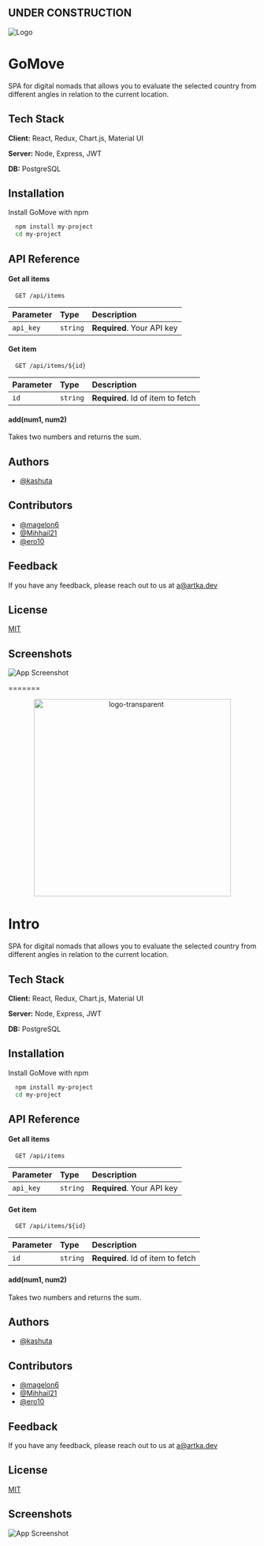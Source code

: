 ## UNDER CONSTRUCTION

![Logo](https://i.ibb.co/nLBqCkQ/linkedin-banner-image-2.png)

# GoMove

SPA for digital nomads that allows you to evaluate the selected country from different angles in relation to the current location.


## Tech Stack

**Client:** React, Redux, Chart.js, Material UI

**Server:** Node, Express, JWT

**DB:** PostgreSQL


## Installation

Install GoMove with npm

```bash
  npm install my-project
  cd my-project
```
    
## API Reference

#### Get all items

```http
  GET /api/items
```

| Parameter | Type     | Description                |
| :-------- | :------- | :------------------------- |
| `api_key` | `string` | **Required**. Your API key |

#### Get item

```http
  GET /api/items/${id}
```

| Parameter | Type     | Description                       |
| :-------- | :------- | :-------------------------------- |
| `id`      | `string` | **Required**. Id of item to fetch |

#### add(num1, num2)

Takes two numbers and returns the sum.


## Authors

- [@kashuta](https://github.com/kashuta)

## Contributors

- [@magelon6](https://github.com/magelon6)
- [@Mihhail21](https://github.com/Mihhail21)
- [@ero10](https://github.com/ero10)





## Feedback

If you have any feedback, please reach out to us at a@artka.dev


## License

[MIT](https://choosealicense.com/licenses/mit/)


## Screenshots

![App Screenshot](https://via.placeholder.com/468x300?text=App+Screenshot+Here)


=======
<p align="center"><a href="https://ibb.co/fkws1KX"><img src="https://i.ibb.co/y6jrfMN/logo-transparent.png" alt="logo-transparent" border="0" width="400"></a></p>

# Intro

SPA for digital nomads that allows you to evaluate the selected country from different angles in relation to the current location.


## Tech Stack

**Client:** React, Redux, Chart.js, Material UI

**Server:** Node, Express, JWT

**DB:** PostgreSQL


## Installation

Install GoMove with npm

```bash
  npm install my-project
  cd my-project
```
    
## API Reference

#### Get all items

```http
  GET /api/items
```

| Parameter | Type     | Description                |
| :-------- | :------- | :------------------------- |
| `api_key` | `string` | **Required**. Your API key |

#### Get item

```http
  GET /api/items/${id}
```

| Parameter | Type     | Description                       |
| :-------- | :------- | :-------------------------------- |
| `id`      | `string` | **Required**. Id of item to fetch |

#### add(num1, num2)

Takes two numbers and returns the sum.


## Authors

- [@kashuta](https://github.com/kashuta)

## Contributors

- [@magelon6](https://github.com/magelon6)
- [@Mihhail21](https://github.com/Mihhail21)
- [@ero10](https://github.com/ero10)





## Feedback

If you have any feedback, please reach out to us at a@artka.dev


## License

[MIT](https://choosealicense.com/licenses/mit/)


## Screenshots

![App Screenshot](https://via.placeholder.com/468x300?text=App+Screenshot+Here)


